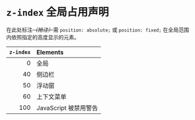 # `z-index` 全局占用声明

在此处标注<wbr>*~~（抢注）~~*<wbr>需 `position: absolute;` 或 `position: fixed;` 在全局范围内依照指定的高度显示的元素。

| `z-index` | Elements |
| ---: | :--- |
| 0 | 全局 |
| 40 | 侧边栏 |
| 50 | 浮动窗 |
| 60 | 上下文菜单 |
| 100 | JavaScript 被禁用警告 |
